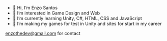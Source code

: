 - 👋 Hi, I’m Enzo Santos
- 👀 I’m interested in Game Design and Web
- 🌱 I’m currently learning Unity, C#, HTML, CSS and JavaScript 
- 💞️ I’m making my games for test in Unity and sites for start in my career

enzothedev@gmail.com for contact



